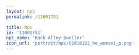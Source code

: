 ```yaml
---
layout: npc
permalink: /11001751

title: Npc
id: '11001751'
npc_name: 'Back Alley Dweller'
icon_url: 'portrait/npc/02010102_he_woman1_p.png'
---
```

